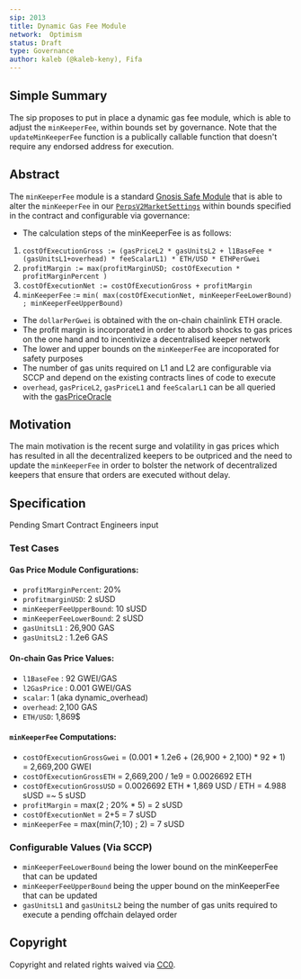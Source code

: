 ```yaml
---
sip: 2013
title: Dynamic Gas Fee Module
network:  Optimism
status: Draft
type: Governance
author: kaleb (@kaleb-keny), Fifa
---
```


## Simple Summary

The sip proposes to put in place a dynamic gas fee module, which is able to adjust the `minKeeperFee`, within bounds set by governance. Note that the `updateMinKeeperFee` function is a publically callable function that doesn't require any endorsed address for execution.

## Abstract

<!--A short (~200 word) description of the proposed change, the abstract should clearly describe the proposed change. This is what *will* be done if the SIP is implemented, not *why* it should be done or *how* it will be done. If the SIP proposes deploying a new contract, write, "we propose to deploy a new contract that will do x".-->

The `minKeeperFee` module is a standard [Gnosis Safe Module](https://help.safe.global/en/articles/4934378-what-is-a-module) that is able to alter the `minKeeperFee` in our [`PerpsV2MarketSettings`](https://optimistic.etherscan.io/address/0x649F44CAC3276557D03223Dbf6395Af65b11c11c) within bounds specified in the contract and configurable via governance:
- The calculation steps of the minKeeperFee is as follows:
 1) `costOfExecutionGross := (gasPriceL2 * gasUnitsL2 + l1BaseFee * (gasUnitsL1+overhead) * feeScalarL1) * ETH/USD * ETHPerGwei`
 2) `profitMargin := max(profitMarginUSD; costOfExecution * profitMarginPercent )`
 3) `costOfExecutionNet := costOfExecutionGross + profitMargin`
 4) `minKeeperFee` := `min( max(costOfExecutionNet, minKeeperFeeLowerBound) ; minKeeperFeeUpperBound)`
- The `dollarPerGwei` is obtained with the on-chain chainlink ETH oracle.  
- The profit margin is incorporated in order to absorb shocks to gas prices on the one hand and to incentivize a decentralised keeper network
- The lower and upper bounds on the `minKeeperFee` are incoporated for safety purposes
- The number of gas units required on L1 and L2 are configurable via SCCP and depend  on the existing contracts lines of code to execute
- `overhead`, `gasPriceL2`, `gasPriceL1` and `feeScalarL1` can be all queried with the [gasPriceOracle](https://optimistic.etherscan.io/address/0x420000000000000000000000000000000000000F#readContract)

## Motivation

The main motivation is the recent surge and volatility in gas prices which has resulted in all the decentralized keepers to be outpriced and the need to update the `minKeeperFee` in order to bolster the network of decentralized keepers that ensure that orders are executed without delay.

## Specification

Pending Smart Contract Engineers input

### Test Cases

#### Gas Price Module Configurations:
- `profitMarginPercent`: 20%
- `profitmarginUSD`: 2 sUSD
- `minKeeperFeeUpperBound`: 10 sUSD
- `minKeeperFeeLowerBound`: 2 sUSD
- `gasUnitsL1` : 26,900 GAS
- `gasUnitsL2` : 1.2e6 GAS

#### On-chain Gas Price Values:
- `l1BaseFee` : 92 GWEI/GAS
- `l2GasPrice` : 0.001 GWEI/GAS
- `scalar`: 1 (aka dynamic_overhead)
- `overhead`: 2,100 GAS
- `ETH/USD`: 1,869$

#### `minKeeperFee` Computations:
- `costOfExecutionGrossGwei` = (0.001 * 1.2e6 + (26,900 + 2,100) * 92 * 1) = 2,669,200 GWEI
- `costOfExecutionGrossETH` = 2,669,200 / 1e9 = 0.0026692 ETH
- `costOfExecutionGrossUSD` = 0.0026692 ETH * 1,869 USD / ETH = 4.988 sUSD =~ 5 sUSD
- `profitMargin` = max(2 ; 20% * 5) = 2 sUSD
- `costOfExecutionNet` = 2+5 = 7 sUSD
- `minKeeperFee` = max(min(7;10) ; 2) = 7 sUSD


### Configurable Values (Via SCCP)

- `minKeeperFeeLowerBound` being the lower bound on the minKeeperFee that can be updated
- `minKeeperFeeUpperBound` being the upper bound on the minKeeperFee that can be updated
- `gasUnitsL1` and `gasUnitsL2` being the number of gas units required to execute a pending offchain delayed order


## Copyright

Copyright and related rights waived via [CC0](https://creativecommons.org/publicdomain/zero/1.0/).
